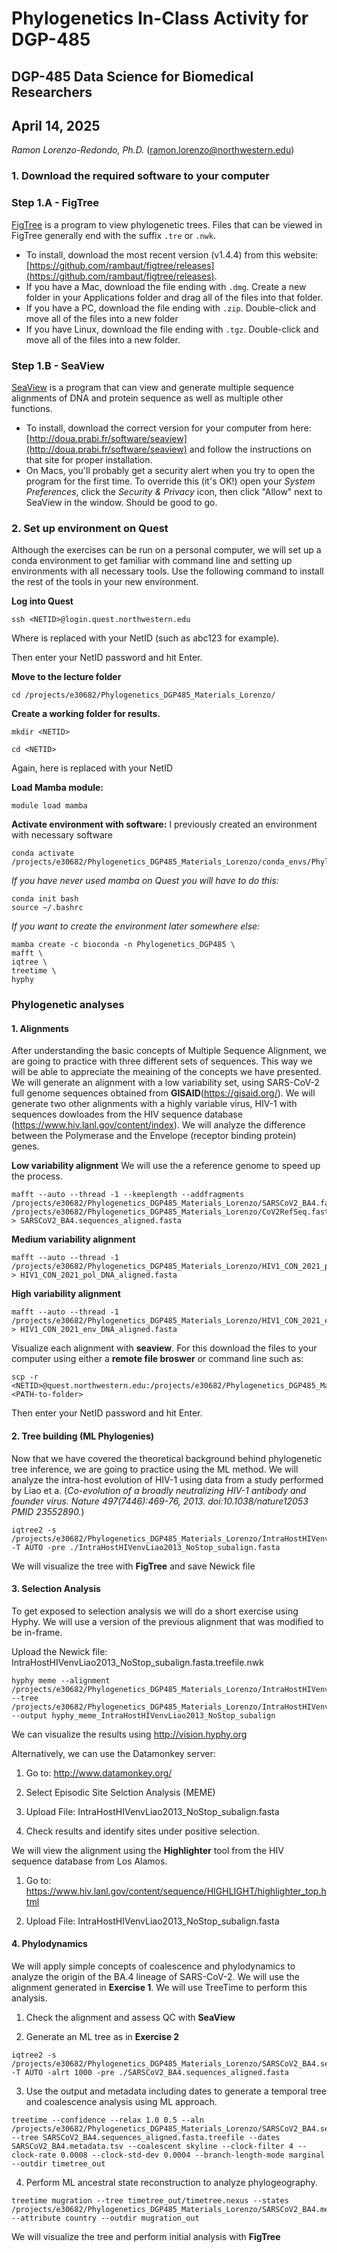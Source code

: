 # Phylogenetics In-Class Activity for DGP-485
## DGP-485 Data Science for Biomedical Researchers

## April 14, 2025

_Ramon Lorenzo-Redondo, Ph.D._ (ramon.lorenzo@northwestern.edu)

### 1. Download the required software to your computer
### Step 1.A - FigTree  

[FigTree](http://tree.bio.ed.ac.uk/software/figtree/) is a program to view phylogenetic trees. Files that can be viewed in FigTree generally end with the suffix `.tre` or `.nwk`.  

* To install, download the most recent version (v1.4.4) from this website: [https://github.com/rambaut/figtree/releases](https://github.com/rambaut/figtree/releases). 
* If you have a Mac, download the file ending with `.dmg`. Create a new folder in your Applications folder and drag all of the files into that folder.
* If you have a PC, download the file ending with `.zip`. Double-click and move all of the files into a new folder
* If you have Linux, download the file ending with `.tgz`. Double-click and move all of the files into a new folder.

### Step 1.B - SeaView  

[SeaView](http://doua.prabi.fr/software/seaview) is a program that can view and generate multiple sequence alignments of DNA and protein sequence as well as multiple other functions.

* To install, download the correct version for your computer from here: [http://doua.prabi.fr/software/seaview](http://doua.prabi.fr/software/seaview) and follow the instructions on that site for proper installation. 
* On Macs, you'll probably get a security alert when you try to open the program for the first time. To override this (it's OK!) open your _System Preferences_, click the _Security & Privacy_ icon, then click "Allow" next to SeaView in the window. Should be good to go.


### 2. Set up environment on Quest
Although the exercises can be run on a personal computer, we will set up a conda environment to get familiar with command line and setting up environments with all necessary tools. Use the following command to install the rest of the tools in your new environment. 

**Log into Quest**

```
ssh <NETID>@login.quest.northwestern.edu
```
Where <NETID> is replaced with your NetID (such as abc123 for example).

Then enter your NetID password and hit Enter.


**Move to the lecture folder**

```
cd /projects/e30682/Phylogenetics_DGP485_Materials_Lorenzo/
```

**Create a working folder for results.**

```
mkdir <NETID>

cd <NETID>

```
Again, here <NETID> is replaced with your NetID 


**Load Mamba module:**
```
module load mamba
```

**Activate environment with software:**
I previously created an environment with necessary software

```
conda activate /projects/e30682/Phylogenetics_DGP485_Materials_Lorenzo/conda_envs/Phylogenetics_DGP485
```
*If you have never used mamba on Quest you will have to do this:*

```
conda init bash
source ~/.bashrc
```
*If you want to create the environment later somewhere else:*
```
mamba create -c bioconda -n Phylogenetics_DGP485 \
mafft \
iqtree \
treetime \
hyphy
```

### Phylogenetic analyses
#### 1. Alignments
After understanding the basic concepts of Multiple Sequence Alignment, we are going to practice with three different sets of sequences. This way we will be able to appreciate the meaining of the concepts we have presented.
We will generate an alignment with a low variability set, using SARS-CoV-2 full genome sequences obtained from **GISAID**(https://gisaid.org/). We will generate two other alignments with a highly variable virus, HIV-1 with sequences dowloades from the HIV sequence database (https://www.hiv.lanl.gov/content/index). We will analyze the difference between the Polymerase  and the Envelope (receptor binding protein) genes.

**Low variability alignment**
We will use the a reference genome to speed up the process.
```
mafft --auto --thread -1 --keeplength --addfragments /projects/e30682/Phylogenetics_DGP485_Materials_Lorenzo/SARSCoV2_BA4.fasta /projects/e30682/Phylogenetics_DGP485_Materials_Lorenzo/CoV2RefSeq.fasta > SARSCoV2_BA4.sequences_aligned.fasta
```
**Medium variability alignment**
```
mafft --auto --thread -1 /projects/e30682/Phylogenetics_DGP485_Materials_Lorenzo/HIV1_CON_2021_pol_DNA.fasta > HIV1_CON_2021_pol_DNA_aligned.fasta
```
**High variability alignment**
```
mafft --auto --thread -1 /projects/e30682/Phylogenetics_DGP485_Materials_Lorenzo/HIV1_CON_2021_env_DNA.fasta > HIV1_CON_2021_env_DNA_aligned.fasta
```

Visualize each alignment with **seaview**. For this download the files to your computer using either a **remote file broswer** or command line such as:

```
scp -r <NETID>@quest.northwestern.edu:/projects/e30682/Phylogenetics_DGP485_Materials_Lorenzo/<FILE> <PATH-to-folder>
```
Then enter your NetID password and hit Enter.


#### 2. Tree building (ML Phylogenies)

Now that we have covered the theoretical background behind phylogenetic tree inference, we are going to practice using the ML method. We will analyze the intra-host evolution of HIV-1 using data from a study performed by Liao et a. (_Co-evolution of a broadly neutralizing HIV-1 antibody and founder virus. Nature 497(7446):469-76, 2013. doi:10.1038/nature12053 PMID 23552890._) 

```
iqtree2 -s /projects/e30682/Phylogenetics_DGP485_Materials_Lorenzo/IntraHostHIVenvLiao2013_NoStop_subalign.fasta -T AUTO -pre ./IntraHostHIVenvLiao2013_NoStop_subalign.fasta 
```

We will visualize the tree with **FigTree** and save Newick file

#### 3. Selection Analysis

To get exposed to selection analysis we will do a short exercise using Hyphy. We will use a version of the previous alignment that was modified to be in-frame.

Upload the Newick file: IntraHostHIVenvLiao2013_NoStop_subalign.fasta.treefile.nwk

```
hyphy meme --alignment /projects/e30682/Phylogenetics_DGP485_Materials_Lorenzo/IntraHostHIVenvLiao2013_NoStop_subalign.fasta --tree /projects/e30682/Phylogenetics_DGP485_Materials_Lorenzo/IntraHostHIVenvLiao2013_NoStop_subalign.fasta.treefile.nwk --output hyphy_meme_IntraHostHIVenvLiao2013_NoStop_subalign
```
We can visualize the results using http://vision.hyphy.org


Alternatively, we can use the Datamonkey server:

  1. Go to: http://www.datamonkey.org/

  2. Select Episodic Site Selction Analysis (MEME)

  3. Upload File: IntraHostHIVenvLiao2013_NoStop_subalign.fasta

  4. Check results and identify sites under positive selection. 

We will view the alignment using the **Highlighter** tool from the HIV sequence database from Los Alamos.

  1. Go to: https://www.hiv.lanl.gov/content/sequence/HIGHLIGHT/highlighter_top.html

  2. Upload File: IntraHostHIVenvLiao2013_NoStop_subalign.fasta

#### 4. Phylodynamics

We will apply simple concepts of coalescence and phylodynamics to analyze the origin of the BA.4 lineage of SARS-CoV-2. We will use the alignment generated in **Exercise 1**. We will use TreeTime to perform this analysis.

  1. Check the alignment and assess QC with **SeaView**

  2. Generate an ML tree as in **Exercise 2**
```
iqtree2 -s /projects/e30682/Phylogenetics_DGP485_Materials_Lorenzo/SARSCoV2_BA4.sequences_aligned.fasta -T AUTO -alrt 1000 -pre ./SARSCoV2_BA4.sequences_aligned.fasta
```
  3. Use the output and metadata including dates to generate a temporal tree and coalescence analysis using ML approach.
  
```
treetime --confidence --relax 1.0 0.5 --aln /projects/e30682/Phylogenetics_DGP485_Materials_Lorenzo/SARSCoV2_BA4.sequences_aligned.fasta --tree SARSCoV2_BA4.sequences_aligned.fasta.treefile --dates SARSCoV2_BA4.metadata.tsv --coalescent skyline --clock-filter 4 --clock-rate 0.0008 --clock-std-dev 0.0004 --branch-length-mode marginal --outdir timetree_out
```


  4. Perform ML ancestral state reconstruction to analyze phylogeography.

```
treetime mugration --tree timetree_out/timetree.nexus --states /projects/e30682/Phylogenetics_DGP485_Materials_Lorenzo/SARSCoV2_BA4.metadata.tsv --attribute country --outdir mugration_out
```

We will visualize the tree and perform initial analysis with **FigTree**
